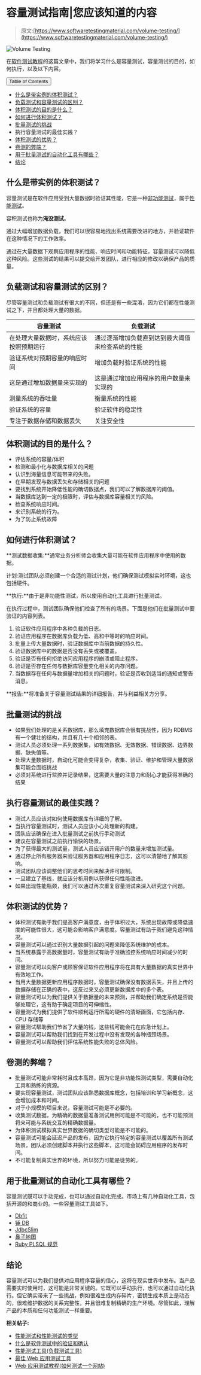 # 容量测试指南|您应该知道的内容

> 原文:[https://www.softwaretestingmaterial.com/volume-testing/](https://www.softwaretestingmaterial.com/volume-testing/)

![Volume Testing](img/99811a1d032c2e0c50847cbabc329223.png)

在[软件测试教程](https://www.softwaretestingmaterial.com/manual-testing-tutorial/)的这篇文章中，我们将学习什么是容量测试，容量测试的目的，如何执行，以及以下内容。

<button class="kb-table-of-contents-title-btn kb-table-of-contents-toggle" aria-expanded="false" aria-label="Expand Table of Contents">Table of Contents</button>

*   [什么是带实例的体积测试？](#h-what-is-volume-testing-with-example)
*   [负载测试和容量测试的区别？](#h-difference-between-load-testing-and-volume-testing)
*   [体积测试的目的是什么？](#h-what-is-the-purpose-of-volume-testing)
*   [如何进行体积测试？](#h-how-to-perform-volume-testing)
*   [批量测试的挑战](#h-challenges-in-volume-testing)
*   执行容量测试的最佳实践？
*   [体积测试的优势？](#h-advantages-of-volume-testing)
*   [卷测的弊端？](#h-disadvantages-of-volume-testing)
*   [用于批量测试的自动化工具有哪些？](#h-what-are-the-automation-tools-used-for-volume-testing)
*   [结论](#h-conclusion)



## **什么是带实例的体积测试？**

容量测试是在软件应用受到大量数据时验证其性能，它是一种[非功能测试](https://www.softwaretestingmaterial.com/non-functional-testing/)，属于[性能测试](https://www.softwaretestingmaterial.com/performance-testing-tutorial/)。

容积测试也称为**淹没测试**。

通过大幅增加数据负载，我们可以很容易地找出系统需要改进的地方，并验证软件在这种情况下的工作效率。

通过在大量数据下观察应用程序的性能、响应时间和功能特征，容量测试可以降低这种风险。这些测试的结果可以提交给开发团队，进行相应的修改以确保产品的质量。

## **负载测试和容量测试的区别？**

尽管容量测试和负载测试有很大的不同，但还是有一些混淆，因为它们都在性能测试之下，并且都处理大量的数据。

| 容量测试 | 负载测试 |
| --- | --- |
| 在处理大量数据时，系统应该按照预期运行 | 通过逐渐增加负载直到达到最大阈值来检查系统的性能 |
| 验证系统对预期容量的响应时间 | 增加负载时验证系统的性能 |
| 这是通过增加数据量来实现的 | 这是通过增加应用程序的用户数量来实现的 |
| 测量系统的吞吐量 | 衡量系统的性能 |
| 验证系统的容量 | 验证软件的稳定性 |
| 专注于数据存储和数据丢失 | 关注安全性 |

## **体积测试的目的是什么？**

*   评估系统的容量/体积
*   检测和最小化与数据库相关的问题
*   认识到海量信息可能带来的失败。
*   在早期发现与数据丢失和存储相关的问题
*   要找到系统开始降低性能的确切数据点，我们可以了解数据库的阈值。
*   当数据库达到一定的极限时，评估与数据库容量相关的风险。
*   检查系统响应时间。
*   来识别系统的行为。
*   为了防止系统故障

## **如何进行体积测试？**

**测试数据收集:**通常业务分析师会收集大量可能在软件应用程序中使用的数据。

计划:测试团队必须创建一个合适的测试计划，他们确保测试模拟实时环境，这也包括硬件。

**执行:**由于是非功能性测试，所以使用自动化工具进行批量测试。

在执行过程中，测试团队确保他们检查了所有的场景。下面是他们在批量测试中要验证的内容列表。

1.  验证软件应用程序中各种负载的日志。
2.  验证应用程序在数据库负载为低、高和中等时的响应时间。
3.  批量上传大量数据时，验证数据库中当前数据的持久性。
4.  验证数据库中的数据是否没有丢失或被覆盖。
5.  验证是否有任何拒绝访问应用程序的崩溃或阻止程序。
6.  验证是否存在任何与数据库容量变化相关的内存问题。
7.  当数据存在任何与数据量增加相关的问题时，验证是否收到适当的通知或警告消息。

**报告:**将准备关于容量测试结果的详细报告，并与利益相关方分享。

## **批量测试的挑战**

*   如果我们处理的是关系数据库，那么填充数据库会很有挑战性，因为 RDBMS 有一个健壮的结构，并且有几十个相邻的表。
*   测试人员必须处理一系列数据集，如有效数据、无效数据、错误数据、边界数据、缺失值等。
*   处理大量数据时，自动化可能会变得复杂，收集、验证、维护和管理大量数据集可能会面临挑战
*   必须对系统进行监控并记录结果，这需要大量的注意力和耐心才能获得准确的结果

## 执行容量测试的最佳实践？

*   测试人员应该对如何使用数据库有详细的了解。
*   当执行容量测试时，测试人员应该小心处理新的构建。
*   团队应该确保在进入批量测试之前执行手动测试
*   建议在容量测试之前执行愉快的场景。
*   为了获得最大的测试量，测试人员应该错开用户的数量来增加测试量。
*   通过停止所有服务器来验证服务器和应用程序日志，这可以清楚地了解其影响。
*   测试团队应该调整他们的思考时间来解决许可限制。
*   一旦建立了基线，就应该分析用例以获得任何性能改进。
*   如果出现性能瓶颈，我们可以通过再次重复容量测试来深入研究这个问题。

## **体积测试的优势？**

*   体积测试有助于我们提高客户满意度，由于体积过大，系统出现故障或降低速度的可能性很大，这可能会影响客户满意度。容量测试有助于我们避免这种情况。
*   容量测试可以通过识别大量数据引起的问题来降低系统维护的成本。
*   当系统暴露于高数据量时，容量测试有助于准确监控系统响应时间减少的时间。
*   容量测试可以向客户或顾客保证软件应用程序将在具有大量数据的真实世界中有效地工作。
*   当用大量数据更新应用程序数据时，容量测试确保没有数据丢失，并且上传的数据存储在正确的表中，这反过来又必须更新数据库中的多个表。
*   容量测试可以为我们提供关于数据量的未来预测，并帮助我们确定系统是否能够处理它，这有助于确定项目的可伸缩性。
*   容量测试为我们提供了软件顺利运行所需的硬件的清晰画面，它包括内存、CPU 存储等
*   容量测试帮助我们节省了大量的钱，这些钱可能会花在应急计划上。
*   容量测试可以帮助我们找到在开发过程中没有发现的各种瓶颈场景。
*   容量测试可以帮助我们评估系统性能失败的总体风险。

## **卷测的弊端？**

*   批量测试可能非常耗时且成本高昂，因为它是非功能性测试类型，需要自动化工具和熟练的资源。
*   要实现容量测试，测试团队应该熟悉数据库概念，包括培训和学习新概念，这会增加成本和时间。
*   对于小规模的项目来说，容量测试可能是不必要的。
*   收集测试数据，为精确的数据量准备测试用例可能是不可能的，也不可能预测将来可能与系统交互的精确数据量。
*   为体积测试模拟真实世界数据的确切类型可能是不可能的。
*   容量测试可能会延迟产品的发布，因为它执行特定的容量测试以覆盖所有测试场景，团队必须创建脚本并执行这些脚本，这可能会妨碍应用程序的发布时间。
*   不可能复制真实世界的环境，所以努力可能是徒劳的。

## **用于批量测试的自动化工具有哪些？**

容量测试既可以手动完成，也可以通过自动化完成。市场上有几种自动化工具，包括开源的和商业的。一些容量测试工具如下。

*   [Dbfit](https://github.com/dbfit/dbfit)
*   [锤 DB](https://hammerdb.com/)
*   [JdbcSlim](https://github.com/six42/jdbcslim)
*   [鼻子地图](https://github.com/codingo/NoSQLMap)
*   [Ruby PLSQL 规范](https://github.com/rsim/ruby-plsql-spec)

## **结论**

容量测试可以为我们提供对应用程序容量的信心，这将在现实世界中发布。当产品需要实时使用时，这可能是非常关键的。它既可以手动执行，也可以通过自动化执行。但它确实带来了一些挑战，例如很难生成内存碎片，密钥生成本质上是动态的，很难维护数据的关系完整性，并且很难复制精确的生产环境。尽管如此，理解产品的本质和任何功能测试一样重要。

**相关帖子:**

*   [性能测试和性能测试的类型](https://www.softwaretestingmaterial.com/performance-testing-types/)
*   [什么是软件测试中的验证和确认](https://www.softwaretestingmaterial.com/verification-and-validation/)
*   [性能测试工具(负载测试工具)](https://www.softwaretestingmaterial.com/performance-testing-tools/)
*   [最佳 Web 应用测试工具](https://www.softwaretestingmaterial.com/web-application-testing-tools/)
*   [Web 应用测试教程(如何测试一个网站)](https://www.softwaretestingmaterial.com/web-application-testing-tutorial/)